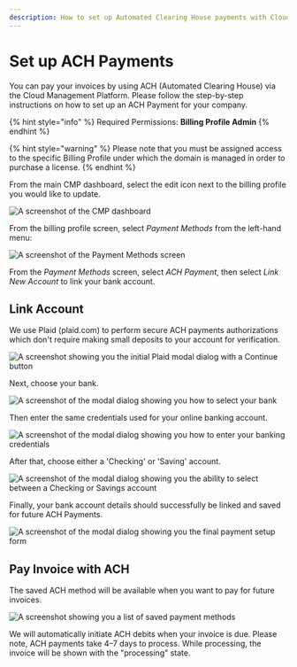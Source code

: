 ```yaml
---
description: How to set up Automated Clearing House payments with Cloud Management Platform
---
```


# Set up ACH Payments

You can pay your invoices by using ACH (Automated Clearing House) via the Cloud Management Platform. Please follow the step-by-step instructions on how to set up an ACH Payment for your company.

{% hint style="info" %}
Required Permissions: **Billing Profile Admin**
{% endhint %}

{% hint style="warning" %}
Please note that you must be assigned access to the specific Billing Profile under which the domain is managed in order to purchase a license.
{% endhint %}

From the main CMP dashboard, select the edit icon next to the billing profile you would like to update.

![A screenshot of the CMP dashboard](../.gitbook/assets/cmp-dashboard.png)

From the billing profile screen, select _Payment Methods_ from the left-hand menu:

![A screenshot of the _Payment Methods_ screen](../.gitbook/assets/cmp-payment-methods.png)

From the _Payment Methods_ screen, select _ACH Payment_, then select _Link New Account_ to link your bank account.

## Link Account

We use Plaid (plaid.com) to perform secure ACH payments authorizations which don't require making small deposits to your account for verification.

![A screenshot showing you the initial Plaid modal dialog with a Continue button](../.gitbook/assets/cmp-ach-2.png)

Next, choose your bank.

![A screenshot of the modal dialog showing you how to select your bank](../.gitbook/assets/cmp-ach-3.png)

Then enter the same credentials used for your online banking account.

![A screenshot of the modal dialog showing you how to enter your banking credentials](../.gitbook/assets/cmp-ach-4.png)

After that, choose either a 'Checking' or 'Saving' account.

![A screenshot of the modal dialog showing you the ability to select between a Checking or Savings account](../.gitbook/assets/cmp-ach-6.png)

Finally, your bank account details should successfully be linked and saved for future ACH Payments.

![A screenshot of the modal dialog showing you the final payment setup form](../.gitbook/assets/cmp-ach-7.png)

## Pay Invoice with ACH

The saved ACH method will be available when you want to pay for future invoices.

![A screenshot showing you a list of saved payment methods](../.gitbook/assets/cmp-ach-8.png)

We will automatically initiate ACH debits when your invoice is due. Please note, ACH payments take 4&ndash;7 days to process. While processing, the invoice will be shown with the "processing" state.

<!--
## Manually set up ACH payments

There are some edge cases where our ACH verification process doesn't work properly, such as when you have a Wells Fargo or Bank of America account with two-factor authentication enabled.

To manually set up ACH payments, open a support ticket under the "Billing" category, and provide the following information:

* Routing number
* Account number
* Account holder name
* Account holder type (individual or company)

Once we have this information, we will send two small deposits for verification purposes. Typically, these deposits take 1&ndash;2 business days to appear on your online statement.

The statement has a description that includes AMTS followed by the two deposit amounts. To validate your bank account information, follow up on the support ticket with this AMTS description once you see the deposits.
-->
